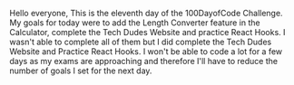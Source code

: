 Hello everyone,
This is the eleventh day of the 100DayofCode Challenge.
My goals for today were to add the Length Converter feature in the Calculator, complete the Tech Dudes Website and practice React Hooks. I wasn't able to complete all of them but I did complete the Tech Dudes Website and Practice React Hooks. 
I won't be able to code a lot for a few days as my exams are approaching and therefore I'll have to reduce the number of goals I set for the next day.

